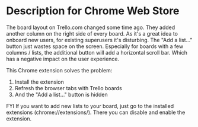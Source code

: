 # Description for Chrome Web Store 

The board layout on Trello.com changed some time ago. They added another column on the right side of every board. As it's a great idea to onboard new users, for existing superusers it's disturbing. The "Add a list..." button just wastes space on the screen. Especially for boards with a few columns / lists, the additional button will add a horizontal scroll bar. Which has a negative impact on the user experience.

This Chrome extension solves the problem:
1. Install the extension
2. Refresh the browser tabs with Trello boards 
3. And the "Add a list..." button is hidden

FYI
If you want to add new lists to your board, just go to the installed extensions (chrome://extensions/). There you can disable and enable the extension.

